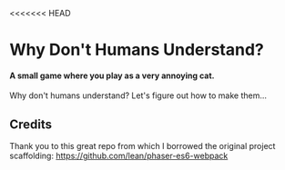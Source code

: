 <<<<<<< HEAD
# Why Don't Humans Understand?
#### A small game where you play as a very annoying cat.

Why don't humans understand? Let's figure out how to make them...

## Credits
Thank you to this great repo from which I borrowed the original project scaffolding:
https://github.com/lean/phaser-es6-webpack
